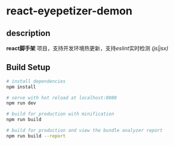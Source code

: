 # react-eyepetizer-demon

## description    
**react脚手架** 项目，支持开发环境热更新，支持*eslint*实时检测 *(js|jsx)*

## Build Setup

``` bash
# install dependencies
npm install

# serve with hot reload at localhost:8080
npm run dev

# build for production with minification
npm run build

# build for production and view the bundle analyzer report
npm run build --report
```